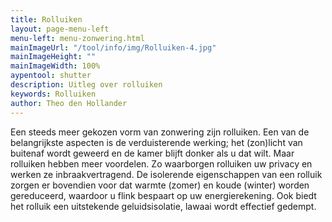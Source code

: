 ```yaml
---
title: Rolluiken
layout: page-menu-left
menu-left: menu-zonwering.html
mainImageUrl: "/tool/info/img/Rolluiken-4.jpg"
mainImageHeight: ""
mainImageWidth: 100%
aypentool: shutter
description: Uitleg over rolluiken
keywords: Rolluiken
author: Theo den Hollander
---
```


Een steeds meer gekozen vorm van zonwering zijn rolluiken. Een van de belangrijkste aspecten is de verduisterende werking; het (zon)licht van buitenaf wordt geweerd en de kamer blijft donker als u dat wilt. Maar rolluiken hebben meer voordelen. Zo waarborgen rolluiken uw privacy en werken ze inbraakvertragend. De isolerende eigenschappen van een rolluik zorgen er bovendien voor dat warmte (zomer) en koude (winter) worden gereduceerd, waardoor u flink bespaart op uw energierekening. Ook biedt het rolluik een uitstekende geluidsisolatie, lawaai wordt effectief gedempt.
